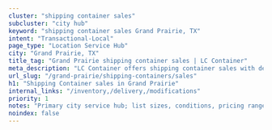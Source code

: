 ```yaml
---
cluster: "shipping container sales"
subcluster: "city hub"
keyword: "shipping container sales Grand Prairie, TX"
intent: "Transactional-Local"
page_type: "Location Service Hub"
city: "Grand Prairie, TX"
title_tag: "Grand Prairie shipping container sales | LC Container"
meta_description: "LC Container offers shipping container sales with delivery in Grand Prairie, TX. Local. Fast quotes. Since 2003."
url_slug: "/grand-prairie/shipping-containers/sales"
h1: "Shipping Container sales in Grand Prairie"
internal_links: "/inventory,/delivery,/modifications"
priority: 1
notes: "Primary city service hub; list sizes, conditions, pricing ranges, photos, testimonials."
noindex: false
---
```


<!-- TODO: Add unique city/inventory copy, images, and internal links here. -->

